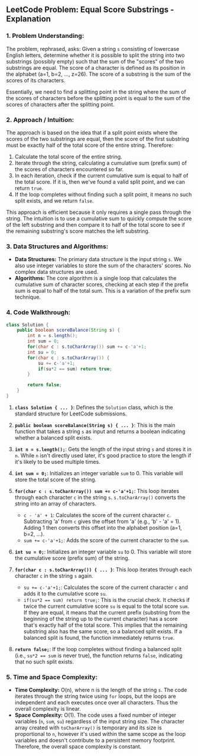## LeetCode Problem: Equal Score Substrings - Explanation

### 1. Problem Understanding:

The problem, rephrased, asks: Given a string `s` consisting of lowercase English letters, determine whether it is possible to split the string into two substrings (possibly empty) such that the sum of the "scores" of the two substrings are equal. The score of a character is defined as its position in the alphabet (a=1, b=2, ..., z=26). The score of a substring is the sum of the scores of its characters.

Essentially, we need to find a splitting point in the string where the sum of the scores of characters before the splitting point is equal to the sum of the scores of characters after the splitting point.

### 2. Approach / Intuition:

The approach is based on the idea that if a split point exists where the scores of the two substrings are equal, then the score of the first substring must be exactly half of the total score of the entire string. Therefore:

1.  Calculate the total score of the entire string.
2.  Iterate through the string, calculating a cumulative sum (prefix sum) of the scores of characters encountered so far.
3.  In each iteration, check if the current cumulative sum is equal to half of the total score. If it is, then we've found a valid split point, and we can return `true`.
4.  If the loop completes without finding such a split point, it means no such split exists, and we return `false`.

This approach is efficient because it only requires a single pass through the string. The intuition is to use a cumulative sum to quickly compute the score of the left substring and then compare it to half of the total score to see if the remaining substring's score matches the left substring.

### 3. Data Structures and Algorithms:

*   **Data Structures:** The primary data structure is the input string `s`. We also use integer variables to store the sum of the characters' scores. No complex data structures are used.
*   **Algorithms:** The core algorithm is a single loop that calculates the cumulative sum of character scores, checking at each step if the prefix sum is equal to half of the total sum. This is a variation of the prefix sum technique.

### 4. Code Walkthrough:

```java
class Solution {
    public boolean scoreBalance(String s) {
        int n = s.length();
        int sum = 0;
        for(char c : s.toCharArray()) sum += c-'a'+1;
        int su = 0;
        for(char c : s.toCharArray()) {
            su += c-'a'+1;
            if(su*2 == sum) return true;
        }

        return false;
    }
}
```

1.  **`class Solution { ... }`**:  Defines the `Solution` class, which is the standard structure for LeetCode submissions.

2.  **`public boolean scoreBalance(String s) { ... }`**: This is the main function that takes a string `s` as input and returns a boolean indicating whether a balanced split exists.

3.  **`int n = s.length();`**: Gets the length of the input string `s` and stores it in `n`.  While `n` isn't directly used later, it's good practice to store the length if it's likely to be used multiple times.

4.  **`int sum = 0;`**: Initializes an integer variable `sum` to 0. This variable will store the total score of the string.

5.  **`for(char c : s.toCharArray()) sum += c-'a'+1;`**: This loop iterates through each character `c` in the string `s`.  `s.toCharArray()` converts the string into an array of characters.
    *   `c - 'a' + 1`: Calculates the score of the current character `c`.  Subtracting 'a' from `c` gives the offset from 'a' (e.g., 'b' - 'a' = 1).  Adding 1 then converts this offset into the alphabet position (a=1, b=2, ...).
    *   `sum += c-'a'+1;`: Adds the score of the current character to the `sum`.

6.  **`int su = 0;`**: Initializes an integer variable `su` to 0. This variable will store the cumulative score (prefix sum) of the string.

7.  **`for(char c : s.toCharArray()) { ... }`**: This loop iterates through each character `c` in the string `s` again.
    *   `su += c-'a'+1;`: Calculates the score of the current character `c` and adds it to the cumulative score `su`.
    *   `if(su*2 == sum) return true;`: This is the crucial check.  It checks if twice the current cumulative score `su` is equal to the total score `sum`.  If they are equal, it means that the current prefix (substring from the beginning of the string up to the current character) has a score that's exactly half of the total score. This implies that the remaining substring also has the same score, so a balanced split exists.  If a balanced split is found, the function immediately returns `true`.

8.  **`return false;`**: If the loop completes without finding a balanced split (i.e., `su*2 == sum` is never true), the function returns `false`, indicating that no such split exists.

### 5. Time and Space Complexity:

*   **Time Complexity:** O(n), where n is the length of the string `s`.  The code iterates through the string twice using `for` loops, but the loops are independent and each executes once over all characters. Thus the overall complexity is linear.
*   **Space Complexity:** O(1).  The code uses a fixed number of integer variables (`n`, `sum`, `su`) regardless of the input string size.  The character array created with `toCharArray()` is temporary and its size is proportional to `n`, however it's used within the same scope as the loop variables and doesn't contribute to a persistent memory footprint. Therefore, the overall space complexity is constant.
